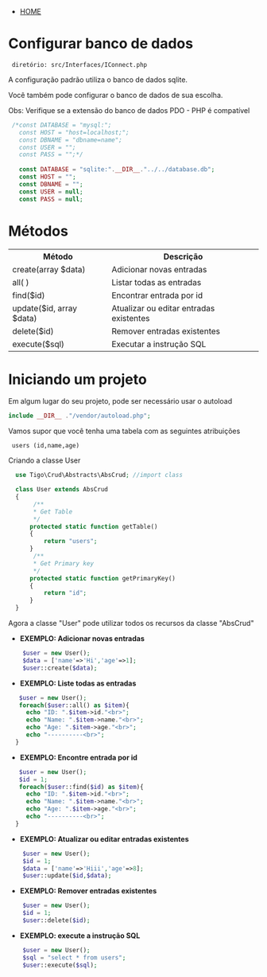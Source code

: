 - [HOME](https://github.com/tigoCaval/crud)
 
# Configurar banco de dados
     diretório: src/Interfaces/IConnect.php
  A configuração padrão utiliza o banco de dados sqlite.

  Você também pode configurar o banco de dados de sua escolha.

  Obs: Verifique se a extensão do banco de dados PDO - PHP é compatível
    
 ```php
  /*const DATABASE = "mysql:"; 
    const HOST = "host=localhost;";
    const DBNAME = "dbname=name";
    const USER = "";
    const PASS = "";*/
    
    const DATABASE = "sqlite:".__DIR__."../../database.db"; 
    const HOST = "";
    const DBNAME = "";
    const USER = null;
    const PASS = null;
 ```
# Métodos

<table style="width:100%">
  <tr>
    <th>Método</th>
    <th>Descrição</th>
  </tr>
  <tr>
    <td>create(array $data)</td>
    <td>Adicionar novas entradas</td>
  </tr>
  <tr>
    <td>all( )</td>
    <td>Listar todas as entradas</td>
  </tr>
  <tr>
    <td>find($id)</td>
    <td>Encontrar entrada por id</td>
  </tr>
  <tr>
    <td>update($id, array $data)</td>
    <td>Atualizar ou editar entradas existentes</td>
  </tr> 
  <tr>
    <td>delete($id)</td>
    <td>Remover entradas existentes</td>
  </tr>
  <tr>
    <td>execute($sql)</td>
    <td>Executar a instrução SQL</td>
  </tr>
</table>

# Iniciando um projeto
 Em algum lugar do seu projeto, pode ser necessário usar o autoload
 ```php
 include __DIR__ ."/vendor/autoload.php";
 ```
 Vamos supor que você tenha uma tabela com as seguintes atribuições
  ```
   users (id,name,age)
 ```
 
 Criando a classe User
 
 ```php
   use Tigo\Crud\Abstracts\AbsCrud; //import class

   class User extends AbsCrud
   {
        /**
        * Get Table
        */
       protected static function getTable()
       {
           return "users";
       }
        /**
        * Get Primary key
        */
       protected static function getPrimaryKey()
       {
           return "id";
       }
   }
 ```
 
 Agora a classe "User" pode utilizar todos os recursos da classe "AbsCrud"
 - **EXEMPLO: Adicionar novas entradas**
 ```php
     $user = new User();
     $data = ['name'=>'Hi','age'=>1];
     $user::create($data);
 ```
  - **EXEMPLO: Liste todas as entradas**
 ```php
    $user = new User();
    foreach($user::all() as $item){
      echo "ID: ".$item->id."<br>";
      echo "Name: ".$item->name."<br>";
      echo "Age: ".$item->age."<br>";
      echo "----------<br>";
   }
 ```
  - **EXEMPLO: Encontre entrada por id**
 ```php
    $user = new User();
    $id = 1;
    foreach($user::find($id) as $item){
      echo "ID: ".$item->id."<br>";
      echo "Name: ".$item->name."<br>";
      echo "Age: ".$item->age."<br>";
      echo "----------<br>";
   }
 ```
  - **EXEMPLO: Atualizar ou editar entradas existentes**
 ```php
     $user = new User();
     $id = 1;
     $data = ['name'=>'Hiii','age'=>8];
     $user::update($id,$data);
 ```
  - **EXEMPLO: Remover entradas existentes**
 ```php
     $user = new User();
     $id = 1;
     $user::delete($id);
 ```
   - **EXEMPLO: execute a instrução SQL**
 ```php
     $user = new User();
     $sql = "select * from users";
     $user::execute($sql);
 ```
